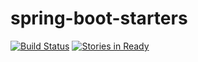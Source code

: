 # spring-boot-starters

[![Build Status](https://snap-ci.com/gmaslowski/spring-boot-starters/branch/master/build_image)](https://snap-ci.com/gmaslowski/spring-boot-starters/branch/master)
[![Stories in Ready](https://badge.waffle.io/gmaslowski/spring-boot-starters.svg?label=ready&title=Ready)](http://waffle.io/gmaslowski/spring-boot-starters)
